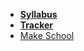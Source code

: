 <!-- _navbar.md -->

*  **[Syllabus](README.md)**
*  **[Tracker](https://docs.google.com/spreadsheets/d/1BpHiHWbiKDWqWhFtzW8YGjHtRRih-JkMnmM5JYxFQkg/edit?usp=sharing)**
* [Make School](https://www.makeschool.com)
